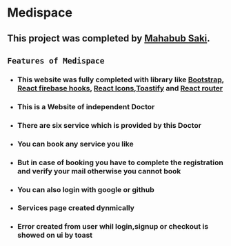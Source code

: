 # Medispace

## This project was completed by [Mahabub Saki](https://www.facebook.com/mahabubsaki/).

## `Features of Medispace`

- ### **This website was fully completed with library like [Bootstrap](https://getbootstrap.com/), [React firebase hooks](https://github.com/CSFrequency/react-firebase-hooks), [React Icons](https://react-icons.github.io/react-icons/),[Toastify](https://fkhadra.github.io/react-toastify/introduction) and [React router](https://reactrouter.com/)**
- ### **This is a Website of independent Doctor**
- ### **There are six service which is provided by this Doctor**
- ### **You can book any service you like**
- ### **But in case of booking you have to complete the registration and verify your mail otherwise you cannot book**
- ### **You can also login with google or github**
- ### **Services page created dynmically**
- ### **Error created from user whil login,signup or checkout is showed on ui by toast**
